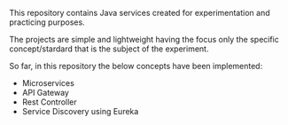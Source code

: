 This repository contains Java services created for experimentation and practicing purposes.

The projects are simple and lightweight having the focus only the specific concept/stardard that is the subject of the experiment.

So far, in this repository the below concepts have been implemented:

- Microservices
- API Gateway
- Rest Controller
- Service Discovery using Eureka
